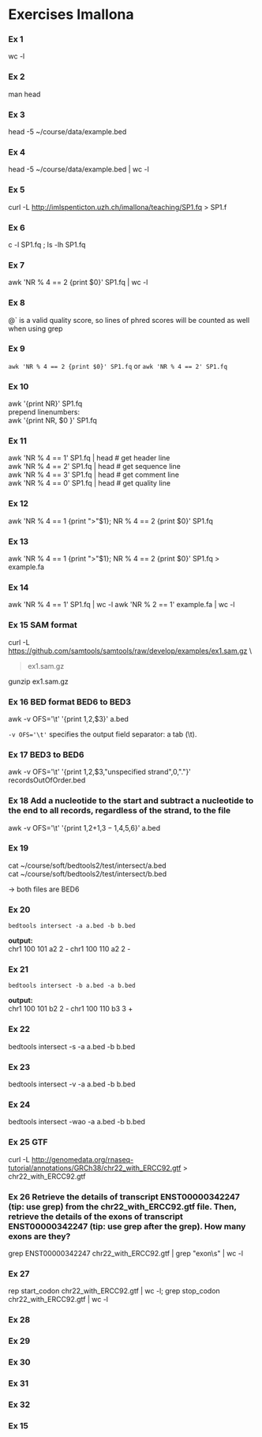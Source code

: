 # Exercises Imallona

### Ex 1

wc -l

### Ex 2

man head

### Ex 3

head -5 ~/course/data/example.bed

### Ex 4

head -5 ~/course/data/example.bed | wc -l

### Ex 5

curl -L  http://imlspenticton.uzh.ch/imallona/teaching/SP1.fq   > SP1.f

### Ex 6

c -l SP1.fq ; ls -lh SP1.fq 

### Ex 7

awk 'NR % 4 == 2 {print $0}' SP1.fq | wc -l

### Ex 8

@` is a valid quality score, so lines of phred scores will be counted as well when using grep

### Ex 9

```awk 'NR % 4 == 2 {print $0}' SP1.fq``` or ```awk 'NR % 4 == 2' SP1.fq```


### Ex 10

awk '{print NR}' SP1.fq  
prepend linenumbers:  
awk '{print NR, $0 }' SP1.fq  

### Ex 11

awk 'NR % 4 == 1' SP1.fq | head  # get header line  
awk 'NR % 4 == 2' SP1.fq | head  # get sequence line  
awk 'NR % 4 == 3' SP1.fq | head  # get comment line  
awk 'NR % 4 == 0' SP1.fq | head  # get quality line  

### Ex 12

awk 'NR % 4 == 1 {print ">"$1}; NR % 4 == 2 {print $0}' SP1.fq 

### Ex 13

awk 'NR % 4 == 1 {print ">"$1}; NR % 4 == 2 {print $0}' SP1.fq > example.fa

### Ex 14

awk 'NR % 4 == 1' SP1.fq | wc -l
awk 'NR % 2 == 1' example.fa | wc -l

### Ex 15 SAM format

curl -L https://github.com/samtools/samtools/raw/develop/examples/ex1.sam.gz \
  > ex1.sam.gz

gunzip ex1.sam.gz

### Ex 16 BED format BED6 to BED3

awk -v OFS='\t' '{print $1,$2,$3}' a.bed  

```-v OFS='\t'``` specifies the output field separator: a tab (\t).

### Ex 17 BED3 to BED6

awk -v OFS='\t' '{print $1,$2,$3,"unspecified strand",0,"."}' recordsOutOfOrder.bed  

### Ex 18 Add a nucleotide to the start and subtract a nucleotide to the end to all records, regardless of the strand, to the file

awk -v OFS='\t' '{print $1,$2+1,$3-1,$4,$5,$6}' a.bed

### Ex 19

cat ~/course/soft/bedtools2/test/intersect/a.bed  
cat ~/course/soft/bedtools2/test/intersect/b.bed  

-> both files are BED6

### Ex 20

```bedtools intersect -a a.bed -b b.bed```  

**output:**  
chr1    100     101     a2      2       -
chr1    100     110     a2      2       -

### Ex 21

```bedtools intersect -b a.bed -a b.bed```  

**output:**  
chr1    100     101     b2      2       -
chr1    100     110     b3      3       +

### Ex 22

bedtools intersect -s -a a.bed -b b.bed

### Ex 23

bedtools intersect -v -a a.bed -b b.bed

### Ex 24

bedtools intersect -wao -a a.bed -b b.bed

### Ex 25 GTF

curl -L http://genomedata.org/rnaseq-tutorial/annotations/GRCh38/chr22_with_ERCC92.gtf > chr22_with_ERCC92.gtf

### Ex 26 Retrieve the details of transcript ENST00000342247 (tip: use grep) from the chr22_with_ERCC92.gtf file. Then, retrieve the details of the exons of transcript ENST00000342247 (tip: use grep after the grep). How many exons are they?

grep ENST00000342247 chr22_with_ERCC92.gtf | grep "exon\s" | wc -l

### Ex 27

rep start_codon chr22_with_ERCC92.gtf |  wc -l; grep stop_codon chr22_with_ERCC92.gtf |  wc -l

### Ex 28

### Ex 29

### Ex 30

### Ex 31

### Ex 32








### Ex 15



